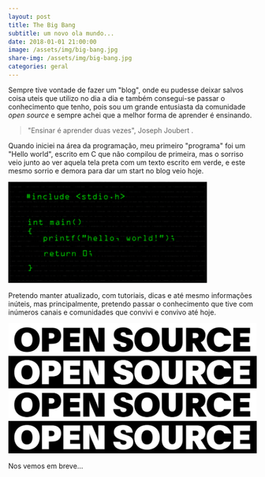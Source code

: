 ```yaml
---
layout: post
title: The Big Bang
subtitle: um novo ola mundo...
date: 2018-01-01 21:00:00
image: /assets/img/big-bang.jpg
share-img: /assets/img/big-bang.jpg
categories: geral
---
```


Sempre tive vontade de fazer um "blog", onde eu pudesse deixar salvos coisa uteis que utilizo no dia a dia e também consegui-se passar o conhecimento que tenho, pois sou um grande  entusiasta da comunidade *open source* e sempre achei que a melhor forma de aprender é ensinando.

> "Ensinar é aprender duas vezes", Joseph Joubert .

Quando iniciei na área da programação, meu primeiro "programa" foi um "Hello world", escrito em C que não compilou de primeira, mas o sorriso veio junto ao ver aquela tela preta com um texto escrito em  verde, e este mesmo sorrio e demora para dar um start no  blog veio hoje.

![Ola mundo](/assets/img/hello_world.png)

Pretendo manter atualizado, com tutoriais, dicas e até mesmo informações inúteis, mas principalmente, pretendo passar o conhecimento que tive com inúmeros canais e comunidades que convivi e convivo até hoje.

![Open Source](/assets/img/os_social.jpg)


Nos vemos em breve...
